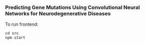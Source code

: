 ### Predicting Gene Mutations Using Convolutional Neural Networks for Neurodegenerative Diseases

To run frontend:
```
cd src
npm start
```
